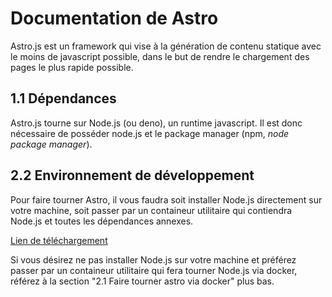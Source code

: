 # Documentation de Astro
Astro.js est un framework qui vise à la génération de contenu statique avec le moins de javascript possible, dans le but de rendre le chargement des pages le plus rapide possible. 



## 1.1 Dépendances 
Astro.js tourne sur Node.js (ou deno), un runtime javascript. Il est donc nécessaire de posséder node.js et le package manager (npm, *node package manager*).

## 2.2 Environnement de développement 

Pour faire tourner Astro, il vous faudra soit installer Node.js directement sur votre machine, soit passer par un containeur utilitaire qui contiendra Node.js et toutes les dépendances annexes.

[Lien de téléchargement](https://nodejs.org/fr/download)  

Si vous désirez ne pas installer Node.js sur votre machine et préférez passer par un containeur utilitaire qui fera tourner Node.js via docker, référez à la section "2.1 Faire tourner astro via docker" plus bas. 
